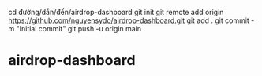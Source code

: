 cd đường/dẫn/đến/airdrop-dashboard
git init
git remote add origin https://github.com/nguyensydo/airdrop-dashboard.git
git add .
git commit -m \"Initial commit\"
git push -u origin main
# airdrop-dashboard

